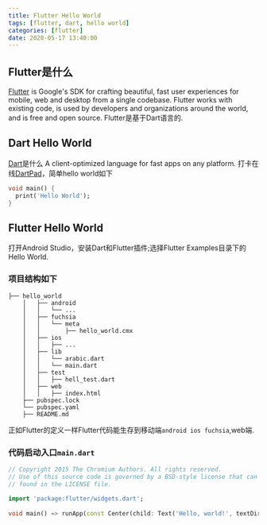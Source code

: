 ```yaml
---
title: Flutter Hello World
tags: [flutter, dart, hello world] 
categories: [flutter]
date: 2020-05-17 13:40:00
---
```

## Flutter是什么
[Flutter](https://github.com/flutter/flutter) is Google's SDK for crafting beautiful, fast user experiences for mobile, web and desktop from a single codebase. Flutter works with existing code, is used by developers and organizations around the world, and is free and open source.
Flutter是基于Dart语言的.
## Dart Hello World
[Dart](https://github.com/dart-lang/sdk)是什么
A client-optimized language for fast apps on any platform.
打卡在线[DartPad](https://dartpad.dev)，简单hello world如下
``` dart
void main() {
  print('Hello World');
}
```
## Flutter Hello World
打开Android Studio，安装Dart和Flutter插件;选择Flutter Examples目录下的Hello World.
### 项目结构如下
```
├── hello_world
    │   ├── android
    │   │   └── ...
    │   ├── fuchsia
    │   │   └── meta
    │   │       ├── hello_world.cmx
    │   ├── ios
    │   │   ├── ...
    │   ├── lib
    │   │   └── arabic.dart
    │   │   └── main.dart
    │   ├── test
    │   │   ├── hell_test.dart
    │   ├── web
    │   │   ├── index.html
    ├── pubspec.lock
    └── pubspec.yaml
    ├── README.md
```
正如Flutter的定义一样Flutter代码能生存到移动端```android ios fuchsia```,web端.
### 代码启动入口```main.dart```
``` dart
// Copyright 2015 The Chromium Authors. All rights reserved.  
// Use of this source code is governed by a BSD-style license that can be  
// found in the LICENSE file.  
  
import 'package:flutter/widgets.dart';  
  
void main() => runApp(const Center(child: Text('Hello, world!', textDirection: TextDirection.ltr)));
```
<!--stackedit_data:
eyJoaXN0b3J5IjpbMTA3ODA1NTc2NSw4MjQ4MjIzMTIsMTg3MT
A4ODM4NCwtMTI0NjI4MDgxOCw4MDcyNzg3NjMsLTM2NjI0MzQ3
MCwtMzM1OTkwMzk2XX0=
-->